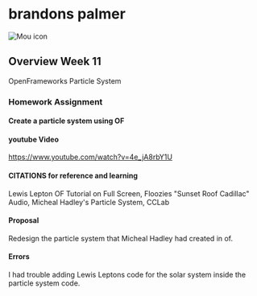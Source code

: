 # brandons palmer

![Mou icon](http://25.io/mou/Mou_128.png)

## Overview Week 11
OpenFrameworks Particle System

### Homework Assignment

#### Create a particle system using OF 

#### youtube Video

https://www.youtube.com/watch?v=4e_jA8rbY1U

#### CITATIONS for reference and learning

Lewis Lepton OF Tutorial on Full Screen, Floozies "Sunset Roof Cadillac" Audio,
Micheal Hadley's Particle System, CCLab


#### Proposal
Redesign the particle system that Micheal Hadley had created in of. 

#### Errors
I had trouble adding Lewis Leptons code for the solar system inside the particle system code. 





